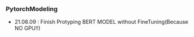 <H3>PytorchModeling</H3>

- 21.08.09 : Finish Protyping BERT MODEL without FineTuning(Because NO GPU!!)